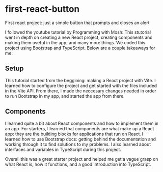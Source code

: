 # first-react-button

First react project: just a simple button that prompts and closes an alert

I followed the youtube tutorial by Programming with Mosh: This stutorial went in depth on creating a new React project, creating components and making them useful in the app, and many more things. We coded this project using Bootstrap and TypeScript. Below are a couple takeaways for me:

## Setup

This tutorial started from the beggining: making a React project with Vite. I learned how to configure the project and get started with the files included in the Vite API. From there, I made the neccesary changes needed in order to run Bootstrap in my app, and started the app from there.

## Components

I learned quite a bit about React components and how to implement them in an app. For starters, I learned that components are what make up a React app: they are the building blocks for applications that run on React. I learned how to use Bootstrap docs: getting behind the documentation and working through it to find solutions to my problems. I also learned about interfaces and variables in TypeScript during this project.

Overall this was a great starter project and helped me get a vague grasp on what React is, how it functions, and a good introduction into TypeScript.
